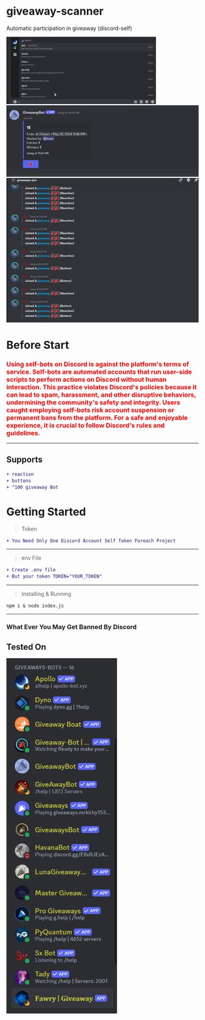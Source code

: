 # giveaway-scanner
Automatic participation in giveaway (discord-self)

<img src="docs/example.gif">
<img src="docs/image.png">
<img src="docs/logs.png">

# Before Start
<h3 style="color: red;">
Using self-bots on Discord is against the platform's terms of service. Self-bots are automated accounts that run user-side scripts to perform actions on Discord without human interaction. This practice violates Discord's policies because it can lead to spam, harassment, and other disruptive behaviors, undermining the community's safety and integrity. Users caught employing self-bots risk account suspension or permanent bans from the platform. For a safe and enjoyable experience, it is crucial to follow Discord's rules and guidelines.
</h3>

<hr />

## Supports 
```diff
+ reaction
+ buttons
+ ^100 giveaway Bot
```

# Getting Started

> Token
```diff
+ You Need Only One Discord Account Self Token Foreach Project
```
<hr />

> env File
```diff
+ Create .env file
+ But your token TOKEN="YOUR_TOKEN"
```
<hr />

> Installing & Running
```
npm i & node index.js
```
<hr />

### What Ever You May Get Banned By Discord

<h2>Tested On</h2>
<img src="docs/test.png">
